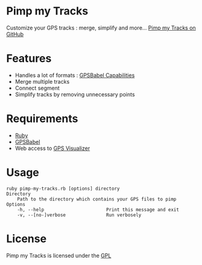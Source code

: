 Pimp my Tracks
==============

Customize your GPS tracks : merge, simplify and more...
[Pimp my Tracks on GitHub](https://github.com/freayd/pimp-my-tracks)

Features
========

* Handles a lot of formats : [GPSBabel Capabilities](http://www.gpsbabel.org/capabilities.html)
* Merge multiple tracks
* Connect segment
* Simplify tracks by removing unnecessary points

Requirements
============

* [Ruby](http://www.ruby-lang.org/)
* [GPSBabel](http://www.gpsbabel.org/)
* Web access to [GPS Visualizer](http://www.gpsvisualizer.com/)

Usage
=====

    ruby pimp-my-tracks.rb [options] directory
    Directory
        Path to the directory which contains your GPS files to pimp
    Options
        -h, --help                       Print this message and exit
        -v, --[no-]verbose               Run verbosely

License
=======

Pimp my Tracks is licensed under the [GPL](http://www.gnu.org/licenses/gpl.txt)